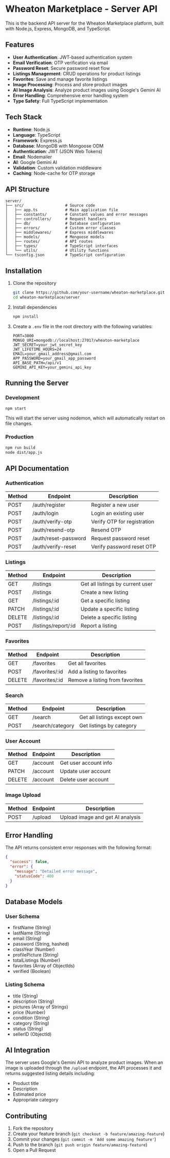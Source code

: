 # Wheaton Marketplace - Server API

This is the backend API server for the Wheaton Marketplace platform, built with Node.js, Express, MongoDB, and TypeScript.

## Features

- **User Authentication**: JWT-based authentication system
- **Email Verification**: OTP verification via email
- **Password Reset**: Secure password reset flow
- **Listings Management**: CRUD operations for product listings
- **Favorites**: Save and manage favorite listings
- **Image Processing**: Process and store product images
- **AI Image Analysis**: Analyze product images using Google's Gemini AI
- **Error Handling**: Comprehensive error handling system
- **Type Safety**: Full TypeScript implementation

## Tech Stack

- **Runtime**: Node.js
- **Language**: TypeScript
- **Framework**: Express.js
- **Database**: MongoDB with Mongoose ODM
- **Authentication**: JWT (JSON Web Tokens)
- **Email**: Nodemailer
- **AI**: Google Gemini AI
- **Validation**: Custom validation middleware
- **Caching**: Node-cache for OTP storage

## API Structure

```
server/
├── src/                  # Source code
│   ├── app.ts            # Main application file
│   ├── constants/        # Constant values and error messages
│   ├── controllers/      # Request handlers
│   ├── db/               # Database configuration
│   ├── errors/           # Custom error classes
│   ├── middlewares/      # Express middlewares
│   ├── models/           # Mongoose models
│   ├── routes/           # API routes
│   ├── types/            # TypeScript interfaces
│   └── utils/            # Utility functions
└── tsconfig.json         # TypeScript configuration
```

## Installation

1. Clone the repository

   ```bash
   git clone https://github.com/your-username/wheaton-marketplace.git
   cd wheaton-marketplace/server
   ```

2. Install dependencies

   ```bash
   npm install
   ```

3. Create a `.env` file in the root directory with the following variables:
   ```
   PORT=3000
   MONGO_URI=mongodb://localhost:27017/wheaton-marketplace
   JWT_SECRET=your_jwt_secret_key
   JWT_LIFETIME_HOURS=24
   EMAIL=your_gmail_address@gmail.com
   APP_PASSWORD=your_gmail_app_password
   API_BASE_PATH=/api/v1
   GEMINI_API_KEY=your_gemini_api_key
   ```

## Running the Server

### Development

```bash
npm start
```

This will start the server using nodemon, which will automatically restart on file changes.

### Production

```bash
npm run build
node dist/app.js
```

## API Documentation

### Authentication

| Method | Endpoint             | Description                 |
| ------ | -------------------- | --------------------------- |
| POST   | /auth/register       | Register a new user         |
| POST   | /auth/login          | Login an existing user      |
| POST   | /auth/verify-otp     | Verify OTP for registration |
| POST   | /auth/resend-otp     | Resend OTP                  |
| POST   | /auth/reset-password | Request password reset      |
| POST   | /auth/verify-reset   | Verify password reset OTP   |

### Listings

| Method | Endpoint             | Description                      |
| ------ | -------------------- | -------------------------------- |
| GET    | /listings            | Get all listings by current user |
| POST   | /listings            | Create a new listing             |
| GET    | /listings/:id        | Get a specific listing           |
| PATCH  | /listings/:id        | Update a specific listing        |
| DELETE | /listings/:id        | Delete a specific listing        |
| POST   | /listings/report/:id | Report a listing                 |

### Favorites

| Method | Endpoint       | Description                     |
| ------ | -------------- | ------------------------------- |
| GET    | /favorites     | Get all favorites               |
| POST   | /favorites/:id | Add a listing to favorites      |
| DELETE | /favorites/:id | Remove a listing from favorites |

### Search

| Method | Endpoint         | Description                 |
| ------ | ---------------- | --------------------------- |
| GET    | /search          | Get all listings except own |
| POST   | /search/category | Get listings by category    |

### User Account

| Method | Endpoint | Description           |
| ------ | -------- | --------------------- |
| GET    | /account | Get user account info |
| PATCH  | /account | Update user account   |
| DELETE | /account | Delete user account   |

### Image Upload

| Method | Endpoint | Description                      |
| ------ | -------- | -------------------------------- |
| POST   | /upload  | Upload image and get AI analysis |

## Error Handling

The API returns consistent error responses with the following format:

```json
{
  "success": false,
  "error": {
    "message": "Detailed error message",
    "statusCode": 400
  }
}
```

## Database Models

### User Schema

- firstName (String)
- lastName (String)
- email (String)
- password (String, hashed)
- classYear (Number)
- profilePicture (String)
- totalListings (Number)
- favorites (Array of ObjectIds)
- verified (Boolean)

### Listing Schema

- title (String)
- description (String)
- pictures (Array of Strings)
- price (Number)
- condition (String)
- category (String)
- status (String)
- sellerID (ObjectId)

## AI Integration

The server uses Google's Gemini API to analyze product images. When an image is uploaded through the `/upload` endpoint, the API processes it and returns suggested listing details including:

- Product title
- Description
- Estimated price
- Appropriate category

## Contributing

1. Fork the repository
2. Create your feature branch (`git checkout -b feature/amazing-feature`)
3. Commit your changes (`git commit -m 'Add some amazing feature'`)
4. Push to the branch (`git push origin feature/amazing-feature`)
5. Open a Pull Request
